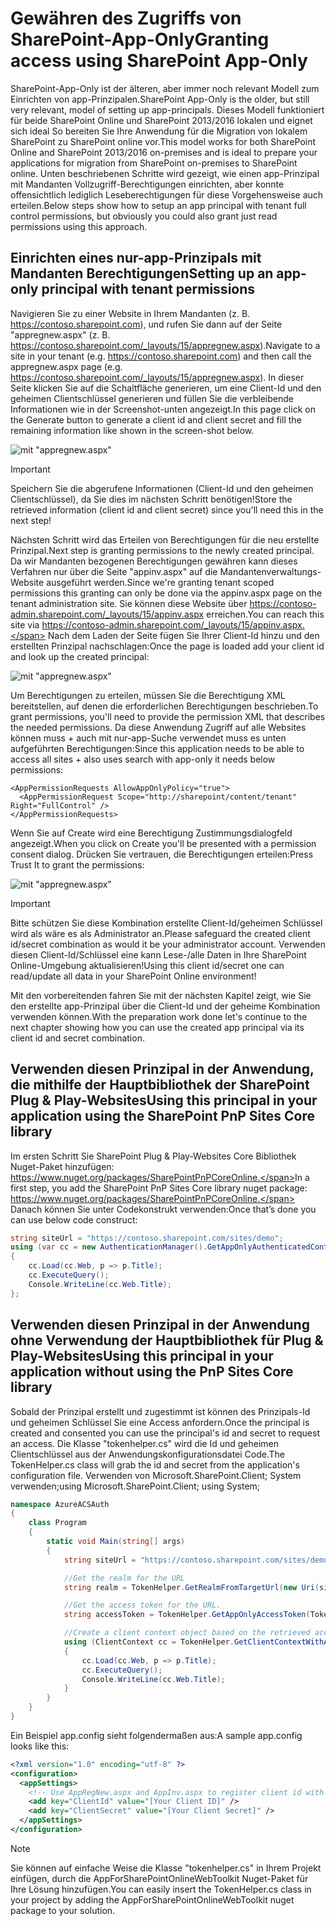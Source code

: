 # <a name="granting-access-using-sharepoint-app-only"></a><span data-ttu-id="26456-101">Gewähren des Zugriffs von SharePoint-App-Only</span><span class="sxs-lookup"><span data-stu-id="26456-101">Granting access using SharePoint App-Only</span></span>
<span data-ttu-id="26456-102">SharePoint-App-Only ist der älteren, aber immer noch relevant Modell zum Einrichten von app-Prinzipalen.</span><span class="sxs-lookup"><span data-stu-id="26456-102">SharePoint App-Only is the older, but still very relevant, model of setting up app-principals.</span></span> <span data-ttu-id="26456-103">Dieses Modell funktioniert für beide SharePoint Online und SharePoint 2013/2016 lokalen und eignet sich ideal So bereiten Sie Ihre Anwendung für die Migration von lokalem SharePoint zu SharePoint online vor.</span><span class="sxs-lookup"><span data-stu-id="26456-103">This model works for both SharePoint Online and SharePoint 2013/2016 on-premises and is ideal to prepare your applications for migration from SharePoint on-premises to SharePoint online.</span></span> <span data-ttu-id="26456-104">Unten beschriebenen Schritte wird gezeigt, wie einen app-Prinzipal mit Mandanten Vollzugriff-Berechtigungen einrichten, aber konnte offensichtlich lediglich Leseberechtigungen für diese Vorgehensweise auch erteilen.</span><span class="sxs-lookup"><span data-stu-id="26456-104">Below steps show how to setup an app principal with tenant full control permissions, but obviously you could also grant just read permissions using this approach.</span></span>

## <a name="setting-up-an-app-only-principal-with-tenant-permissions"></a><span data-ttu-id="26456-105">Einrichten eines nur-app-Prinzipals mit Mandanten Berechtigungen</span><span class="sxs-lookup"><span data-stu-id="26456-105">Setting up an app-only principal with tenant permissions</span></span>
<span data-ttu-id="26456-106">Navigieren Sie zu einer Website in Ihrem Mandanten (z. B. https://contoso.sharepoint.com), und rufen Sie dann auf der Seite "appregnew.aspx" (z. B. https://contoso.sharepoint.com/_layouts/15/appregnew.aspx).</span><span class="sxs-lookup"><span data-stu-id="26456-106">Navigate to a site in your tenant (e.g. https://contoso.sharepoint.com) and then call the appregnew.aspx page (e.g. https://contoso.sharepoint.com/_layouts/15/appregnew.aspx).</span></span> <span data-ttu-id="26456-107">In dieser Seite klicken Sie auf die Schaltfläche generieren, um eine Client-Id und den geheimen Clientschlüssel generieren und füllen Sie die verbleibende Informationen wie in der Screenshot-unten angezeigt.</span><span class="sxs-lookup"><span data-stu-id="26456-107">In this page click on the Generate button to generate a client id and client secret and fill the remaining information like shown in the screen-shot below.</span></span>

![mit "appregnew.aspx"](media/apponly/sharepointapponly1.png)

> [!IMPORTANT]
> <span data-ttu-id="26456-109">Speichern Sie die abgerufene Informationen (Client-Id und den geheimen Clientschlüssel), da Sie dies im nächsten Schritt benötigen!</span><span class="sxs-lookup"><span data-stu-id="26456-109">Store the retrieved information (client id and client secret) since you'll need this in the next step!</span></span>

<span data-ttu-id="26456-110">Nächsten Schritt wird das Erteilen von Berechtigungen für die neu erstellte Prinzipal.</span><span class="sxs-lookup"><span data-stu-id="26456-110">Next step is granting permissions to the newly created principal.</span></span> <span data-ttu-id="26456-111">Da wir Mandanten bezogenen Berechtigungen gewähren kann dieses Verfahren nur über die Seite "appinv.aspx" auf die Mandantenverwaltungs-Website ausgeführt werden.</span><span class="sxs-lookup"><span data-stu-id="26456-111">Since we're granting tenant scoped permissions this granting can only be done via the appinv.aspx page on the tenant administration site.</span></span> <span data-ttu-id="26456-112">Sie können diese Website über https://contoso-admin.sharepoint.com/_layouts/15/appinv.aspx erreichen.</span><span class="sxs-lookup"><span data-stu-id="26456-112">You can reach this site via https://contoso-admin.sharepoint.com/_layouts/15/appinv.aspx.</span></span> <span data-ttu-id="26456-113">Nach dem Laden der Seite fügen Sie Ihrer Client-Id hinzu und den erstellten Prinzipal nachschlagen:</span><span class="sxs-lookup"><span data-stu-id="26456-113">Once the page is loaded add your client id and look up the created principal:</span></span>

![mit "appregnew.aspx"](media/apponly/sharepointapponly2.png)

<span data-ttu-id="26456-115">Um Berechtigungen zu erteilen, müssen Sie die Berechtigung XML bereitstellen, auf denen die erforderlichen Berechtigungen beschrieben.</span><span class="sxs-lookup"><span data-stu-id="26456-115">To grant permissions, you'll need to provide the permission XML that describes the needed permissions.</span></span> <span data-ttu-id="26456-116">Da diese Anwendung Zugriff auf alle Websites können muss + auch mit nur-app-Suche verwendet muss es unten aufgeführten Berechtigungen:</span><span class="sxs-lookup"><span data-stu-id="26456-116">Since this application needs to be able to access all sites + also uses search with app-only it needs below permissions:</span></span>

```
<AppPermissionRequests AllowAppOnlyPolicy="true">
  <AppPermissionRequest Scope="http://sharepoint/content/tenant" Right="FullControl" />
</AppPermissionRequests>
```

<span data-ttu-id="26456-117">Wenn Sie auf Create wird eine Berechtigung Zustimmungsdialogfeld angezeigt.</span><span class="sxs-lookup"><span data-stu-id="26456-117">When you click on Create you'll be presented with a permission consent dialog.</span></span> <span data-ttu-id="26456-118">Drücken Sie vertrauen, die Berechtigungen erteilen:</span><span class="sxs-lookup"><span data-stu-id="26456-118">Press Trust It to grant the permissions:</span></span>

![mit "appregnew.aspx"](media/apponly/sharepointapponly3.png)

> [!IMPORTANT]
> <span data-ttu-id="26456-120">Bitte schützen Sie diese Kombination erstellte Client-Id/geheimen Schlüssel wird als wäre es als Administrator an.</span><span class="sxs-lookup"><span data-stu-id="26456-120">Please safeguard the created client id/secret combination as would it be your administrator account.</span></span> <span data-ttu-id="26456-121">Verwenden diesen Client-Id/Schlüssel eine kann Lese-/alle Daten in Ihre SharePoint Online-Umgebung aktualisieren!</span><span class="sxs-lookup"><span data-stu-id="26456-121">Using this client id/secret one can read/update all data in your SharePoint Online environment!</span></span>

<span data-ttu-id="26456-122">Mit den vorbereitenden fahren Sie mit der nächsten Kapitel zeigt, wie Sie den erstellte app-Prinzipal über die Client-Id und der geheime Kombination verwenden können.</span><span class="sxs-lookup"><span data-stu-id="26456-122">With the preparation work done let's continue to the next chapter showing how you can use the created app principal via its client id and secret combination.</span></span>

## <a name="using-this-principal-in-your-application-using-the-sharepoint-pnp-sites-core-library"></a><span data-ttu-id="26456-123">Verwenden diesen Prinzipal in der Anwendung, die mithilfe der Hauptbibliothek der SharePoint Plug & Play-Websites</span><span class="sxs-lookup"><span data-stu-id="26456-123">Using this principal in your application using the SharePoint PnP Sites Core library</span></span>
<span data-ttu-id="26456-124">Im ersten Schritt Sie SharePoint Plug & Play-Websites Core Bibliothek Nuget-Paket hinzufügen: https://www.nuget.org/packages/SharePointPnPCoreOnline.</span><span class="sxs-lookup"><span data-stu-id="26456-124">In a first step, you add the SharePoint PnP Sites Core library nuget package: https://www.nuget.org/packages/SharePointPnPCoreOnline.</span></span> <span data-ttu-id="26456-125">Danach können Sie unter Codekonstrukt verwenden:</span><span class="sxs-lookup"><span data-stu-id="26456-125">Once that’s done you can use below code construct:</span></span>

```C#
string siteUrl = "https://contoso.sharepoint.com/sites/demo";
using (var cc = new AuthenticationManager().GetAppOnlyAuthenticatedContext(siteUrl, "[Your Client ID]", "[Your Client Secret]"))
{
    cc.Load(cc.Web, p => p.Title);
    cc.ExecuteQuery();
    Console.WriteLine(cc.Web.Title);
};
```

## <a name="using-this-principal-in-your-application-without-using-the-pnp-sites-core-library"></a><span data-ttu-id="26456-126">Verwenden diesen Prinzipal in der Anwendung ohne Verwendung der Hauptbibliothek für Plug & Play-Websites</span><span class="sxs-lookup"><span data-stu-id="26456-126">Using this principal in your application without using the PnP Sites Core library</span></span>
<span data-ttu-id="26456-127">Sobald der Prinzipal erstellt und zugestimmt ist können des Prinzipals-Id und geheimen Schlüssel Sie eine Access anfordern.</span><span class="sxs-lookup"><span data-stu-id="26456-127">Once the principal is created and consented you can use the principal's id and secret to request an access.</span></span> <span data-ttu-id="26456-128">Die Klasse "tokenhelper.cs" wird die Id und geheimen Clientschlüssel aus der Anwendungskonfigurationsdatei Code.</span><span class="sxs-lookup"><span data-stu-id="26456-128">The TokenHelper.cs class will grab the id and secret from the application's configuration file.</span></span>
<span data-ttu-id="26456-129">Verwenden von Microsoft.SharePoint.Client; System verwenden;</span><span class="sxs-lookup"><span data-stu-id="26456-129">using Microsoft.SharePoint.Client; using System;</span></span>

```C#
namespace AzureACSAuth
{
    class Program
    {
        static void Main(string[] args)
        {
            string siteUrl = "https://contoso.sharepoint.com/sites/demo";

            //Get the realm for the URL
            string realm = TokenHelper.GetRealmFromTargetUrl(new Uri(siteUrl));

            //Get the access token for the URL.  
            string accessToken = TokenHelper.GetAppOnlyAccessToken(TokenHelper.SharePointPrincipal, new Uri(siteUrl).Authority, realm).AccessToken;

            //Create a client context object based on the retrieved access token
            using (ClientContext cc = TokenHelper.GetClientContextWithAccessToken(siteUrl, accessToken))
            {
                cc.Load(cc.Web, p => p.Title);
                cc.ExecuteQuery();
                Console.WriteLine(cc.Web.Title);
            }
        }
    }
}
```

<span data-ttu-id="26456-130">Ein Beispiel app.config sieht folgendermaßen aus:</span><span class="sxs-lookup"><span data-stu-id="26456-130">A sample app.config looks like this:</span></span>

```XML
<?xml version="1.0" encoding="utf-8" ?>
<configuration>
  <appSettings>
    <!-- Use AppRegNew.aspx and AppInv.aspx to register client id with secret -->
    <add key="ClientId" value="[Your Client ID]" />
    <add key="ClientSecret" value="[Your Client Secret]" />
  </appSettings>
</configuration>
```

> [!NOTE]
> <span data-ttu-id="26456-131">Sie können auf einfache Weise die Klasse "tokenhelper.cs" in Ihrem Projekt einfügen, durch die AppForSharePointOnlineWebToolkit Nuget-Paket für Ihre Lösung hinzufügen.</span><span class="sxs-lookup"><span data-stu-id="26456-131">You can easily insert the TokenHelper.cs class in your project by adding the AppForSharePointOnlineWebToolkit nuget package to your solution.</span></span>

